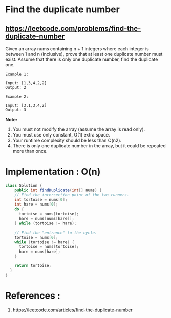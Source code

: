 # Find the duplicate number
## https://leetcode.com/problems/find-the-duplicate-number

Given an array nums containing n + 1 integers where each integer is between 1 and n (inclusive), prove that at least one duplicate number must exist. Assume that there is only one duplicate number, find the duplicate one.
```
Example 1:

Input: [1,3,4,2,2]
Output: 2

Example 2:

Input: [3,1,3,4,2]
Output: 3
```
**Note:**

1. You must not modify the array (assume the array is read only).
2. You must use only constant, O(1) extra space.
3. Your runtime complexity should be less than O(n2).
4. There is only one duplicate number in the array, but it could be repeated more than once.

# Implementation : O(n)
```java
class Solution {
    public int findDuplicate(int[] nums) {
    // Find the intersection point of the two runners.
    int tortoise = nums[0];
    int hare = nums[0];
    do {
      tortoise = nums[tortoise];
      hare = nums[nums[hare]];
    } while (tortoise != hare);

    // Find the "entrance" to the cycle.
    tortoise = nums[0];
    while (tortoise != hare) {
      tortoise = nums[tortoise];
      hare = nums[hare];
    }

    return tortoise;
  }
}
```

# References :
1. https://leetcode.com/articles/find-the-duplicate-number
